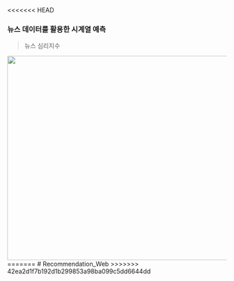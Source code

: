<<<<<<< HEAD
### 뉴스 데이터를 활용한 시계열 예측
> 뉴스 심리지수

<img width="750" height="470" src="https://github.com/lightwsrld/Django/assets/138657564/db7670cd-8adb-40cf-a2e5-28a2dc3da010">
=======
# Recommendation_Web
>>>>>>> 42ea2d1f7b192d1b299853a98ba099c5dd6644dd
